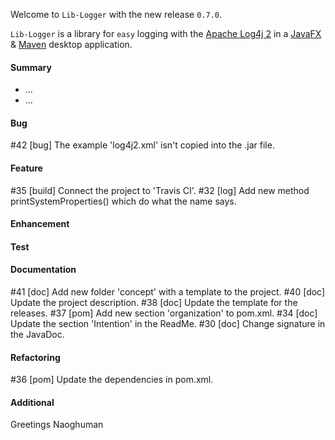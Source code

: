 Welcome to `Lib-Logger` with the new release `0.7.0`.

`Lib-Logger` is a library for `easy` logging with the [Apache Log4j 2] in a 
[JavaFX] &amp; [Maven] desktop application.



#### Summary
* ...
* ...



#### Bug
#42 [bug] The example 'log4j2.xml' isn't copied into the .jar file.



#### Feature
#35 [build] Connect the project to 'Travis CI'.
#32 [log] Add new method printSystemProperties() which do what the name says.



#### Enhancement



#### Test



#### Documentation
#41 [doc] Add new folder 'concept' with a template to the project.
#40 [doc] Update the project description.
#38 [doc] Update the template for the releases.
#37 [pom] Add new section 'organization' to pom.xml.
#34 [doc] Update the section 'Intention' in the ReadMe.
#30 [doc] Change signature in the JavaDoc.



#### Refactoring
#36 [pom] Update the dependencies in pom.xml.



#### Additional



Greetings
Naoghuman



[//]: # (Issues which will be integrated in this release)



[//]: # (Links)
[Apache Log4j 2]:https://logging.apache.org/log4j/2.0/index.html
[JavaFX]:http://docs.oracle.com/javase/8/javase-clienttechnologies.htm
[Maven]:http://maven.apache.org/


